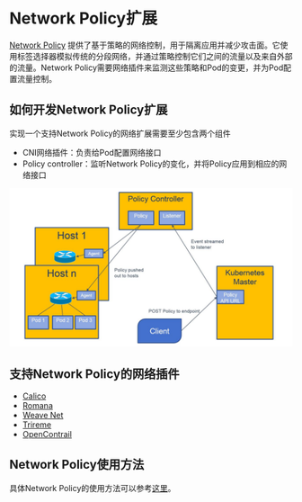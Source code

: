 # Network Policy扩展

[Network Policy](../concepts/network-policy.md) 提供了基于策略的网络控制，用于隔离应用并减少攻击面。它使用标签选择器模拟传统的分段网络，并通过策略控制它们之间的流量以及来自外部的流量。Network Policy需要网络插件来监测这些策略和Pod的变更，并为Pod配置流量控制。

## 如何开发Network Policy扩展

实现一个支持Network Policy的网络扩展需要至少包含两个组件

- CNI网络插件：负责给Pod配置网络接口
- Policy controller：监听Network Policy的变化，并将Policy应用到相应的网络接口

![](images/policy-controller.jpg)

## 支持Network Policy的网络插件

- [Calico](https://www.projectcalico.org/)
- [Romana](https://github.com/romana/romana)
- [Weave Net](https://www.weave.works/)
- [Trireme](https://github.com/aporeto-inc/trireme-kubernetes)
- [OpenContrail](http://www.opencontrail.org/)

## Network Policy使用方法

具体Network Policy的使用方法可以参考[这里](../concepts/network-policy.md)。



